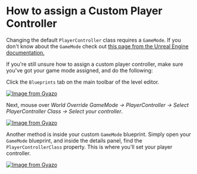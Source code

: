 # How to assign a Custom Player Controller

Changing the default `PlayerController` class requires a `GameMode`. If you don't know
about the `GameMode` check out <a href="https://docs.unrealengine.com/en-US/Gameplay/Framework/GameMode" target="_blank">this page from the Unreal Engine documentation. </a>

If you're still unsure how to assign a custom player controller, make sure you've got your game mode assigned, and do the following:

Click the `Blueprints` tab on the main toolbar of the level editor.

[![Image from Gyazo](https://i.gyazo.com/775d884c3ba6f723fbcd6aa51f7f807e.png)](https://gyazo.com/775d884c3ba6f723fbcd6aa51f7f807e.png)

Next, mouse over _World Override GameMode -> PlayerController -> Select PlayerController Class -> Select your controller_.

[![Image from Gyazo](https://i.gyazo.com/ae553c6e61e15392182b6ab4dc1f63f8.png)](https://gyazo.com/ae553c6e61e15392182b6ab4dc1f63f8.png)

Another method is inside your custom `GameMode` blueprint. Simply open your `GameMode` blueprint, and inside the details panel, find the `PlayerControllerClass` property. This is where you'll set your player controller.

[![Image from Gyazo](https://i.gyazo.com/8b097cd47f2a2b5c6b61777a9ff51055.png)](https://gyazo.com/8b097cd47f2a2b5c6b61777a9ff51055.png)
